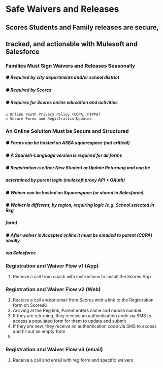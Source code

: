 # Safe Waivers and Releases

## Scores Students and Family releases are secure,

## tracked, and actionable with Mulesoft and Salesforce


### Families Must Sign Waivers and Releases Seasonally

##### ● Required by city departments and/or school district

##### ● Required by Scores

##### ● Requires for Scores online education and activities

```
○ Online Youth Privacy Policy (CCPA, PIPPA)
○ Secure Forms and Registration Updates
```

### An Online Solution Must be Secure and Structured

##### ● Forms can be hosted on ASBA squarespace (not critical)

##### ● A Spanish-Language version is required for all forms

##### ● Registration is either New Student or Update Returning and can be

##### determined by parent login (mulesoft proxy API + OAuth)

##### ● Waiver can be hosted on Squarespace (or stored in Salesforce)

##### ● Waiver is different, by region, requiring logic (e.g. School selected in Reg

##### form)

##### ● After waiver is Accepted online it must be emailed to parent (CCPA) ideally

##### via Salesforce


### Registration and Waiver Flow v1 (App)

1. Receive a call from coach with instructions to install the Scores App


### Registration and Waiver Flow v2 (Web)

1. Receive a call and/or email from Scores with a link to the Registration form on ScoresU
2. Arriving at the Reg link, Parent enters name and mobile number.
3. If they are returning, they receive an authentication code via SMS to access a populated form for
    them to update and submit
4. If they are new, they receive an authentication code via SMS to access and fill out an empty form
5.


### Registration and Waiver Flow v3 (email)

1. Receive a call and email with reg form and specific waivers
